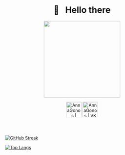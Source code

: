 <div id="header" align="center">
  
  # 👋 &nbsp; Hello there
  
  <img src="https://media.giphy.com/media/tMdyKBra7ntdqSbOV8/giphy.gif" width="250"/>

[<img align="center" alt="AnnaGonos | Telegram" width="50px" src="https://img.icons8.com/fluency/48/000000/telegram-app.png" />][telegram]
[<img align="center" alt="AnnaGonos | VK" width="50px" src="https://mir-s3-cdn-cf.behance.net/project_modules/1400_opt_1/7257b244913357.582202408a049.jpg" />][vk]

[telegram]: https://t.me/GonosAnna  
[vk]: https://vk.com/gonos

<img src="https://komarev.com/ghpvc/?username=AnnaGonos&style=flat-square&color=blue" alt=""/>
  
</div>

&nbsp;

[![GitHub Streak](http://github-readme-streak-stats.herokuapp.com?user=AnnaGonos&theme=dark&background=000000)](https://git.io/streak-stats)

[![Top Langs](https://github-readme-stats.vercel.app/api/top-langs/?username=AnnaGonos&layout=compact&theme=vision-friendly-dark)](https://github.com/anuraghazra/github-readme-stats)




<!--
**AnnaGonos/AnnaGonos** is a ✨ _special_ ✨ repository because its `README.md` (this file) appears on your GitHub profile.

Here are some ideas to get you started:

- 🔭 I’m currently working on ...
- 🌱 I’m currently learning ...
- 👯 I’m looking to collaborate on ...
- 🤔 I’m looking for help with ...
- 💬 Ask me about ...
- 📫 How to reach me: ...
- 😄 Pronouns: ...
- ⚡ Fun fact: ...
-->
